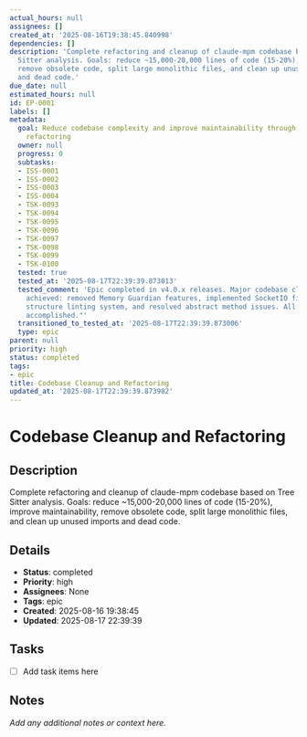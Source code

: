 ```yaml
---
actual_hours: null
assignees: []
created_at: '2025-08-16T19:38:45.840998'
dependencies: []
description: 'Complete refactoring and cleanup of claude-mpm codebase based on Tree
  Sitter analysis. Goals: reduce ~15,000-20,000 lines of code (15-20%), improve maintainability,
  remove obsolete code, split large monolithic files, and clean up unused imports
  and dead code.'
due_date: null
estimated_hours: null
id: EP-0001
labels: []
metadata:
  goal: Reduce codebase complexity and improve maintainability through systematic
    refactoring
  owner: null
  progress: 0
  subtasks:
  - ISS-0001
  - ISS-0002
  - ISS-0003
  - ISS-0004
  - TSK-0093
  - TSK-0094
  - TSK-0095
  - TSK-0096
  - TSK-0097
  - TSK-0098
  - TSK-0099
  - TSK-0100
  tested: true
  tested_at: '2025-08-17T22:39:39.873013'
  tested_comment: 'Epic completed in v4.0.x releases. Major codebase cleanup and refactoring
    achieved: removed Memory Guardian features, implemented SocketIO fixes, completed
    structure linting system, and resolved abstract method issues. All phase goals
    accomplished."'
  transitioned_to_tested_at: '2025-08-17T22:39:39.873006'
  type: epic
parent: null
priority: high
status: completed
tags:
- epic
title: Codebase Cleanup and Refactoring
updated_at: '2025-08-17T22:39:39.873982'
---
```


# Codebase Cleanup and Refactoring

## Description
Complete refactoring and cleanup of claude-mpm codebase based on Tree Sitter analysis. Goals: reduce ~15,000-20,000 lines of code (15-20%), improve maintainability, remove obsolete code, split large monolithic files, and clean up unused imports and dead code.

## Details
- **Status**: completed
- **Priority**: high
- **Assignees**: None
- **Tags**: epic
- **Created**: 2025-08-16 19:38:45
- **Updated**: 2025-08-17 22:39:39

## Tasks
- [ ] Add task items here

## Notes
_Add any additional notes or context here._
